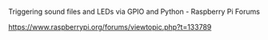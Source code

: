 Triggering sound files and LEDs via GPIO and Python - Raspberry Pi Forums

https://www.raspberrypi.org/forums/viewtopic.php?t=133789